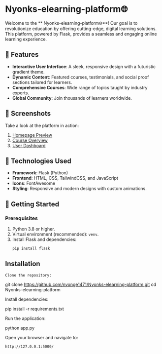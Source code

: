 # Nyonks-elearning-platform🌐
 

Welcome to the ** Nyonks-elearning-platform🌐**! Our goal is to revolutionize education by offering cutting-edge, digital learning solutions. This platform, powered by Flask, provides a seamless and engaging online learning experience.

## 🌟 Features

- **Interactive User Interface**: A sleek, responsive design with a futuristic gradient theme.
- **Dynamic Content**: Featured courses, testimonials, and social proof sections tailored for learners.
- **Comprehensive Courses**: Wide range of topics taught by industry experts.
- **Global Community**: Join thousands of learners worldwide.

## 📸 Screenshots

Take a look at the platform in action:

1. [Homepage Preview](https://github.com/nyonge1471/Nyonks-E-learning-platform/blob/main/nyonks16.jpg)
2. [Course Overview](https://github.com/nyonge1471/Nyonks-E-learning-platform/blob/main/nyonks1.jpg)
3. [User Dashboard](https://github.com/nyonge1471/Nyonks-E-learning-platform/blob/main/nyonks3.jpg)

## 🔧 Technologies Used

- **Framework**: Flask (Python)
- **Frontend**: HTML, CSS, TailwindCSS, and JavaScript
- **Icons**: FontAwesome
- **Styling**: Responsive and modern designs with custom animations.

## 🚀 Getting Started

### Prerequisites

1. Python 3.8 or higher.
2. Virtual environment (recommended): `venv`.
3. Install Flask and dependencies:
   ```bash
   pip install flask

## Installation

    Clone the repository:

git clone https://github.com/nyonge1471/Nyonks-elearning-platform.git
cd  Nyonks-elearning-platform

Install dependencies:

pip install -r requirements.txt

Run the application:

 python app.py

Open your browser and navigate to:

    http://127.0.0.1:5000/

 
